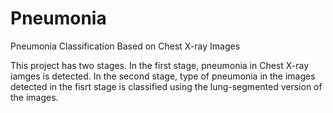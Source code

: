 # Pneumonia
Pneumonia Classification Based on Chest X-ray Images

This project has two stages. In the first stage, pneumonia in Chest X-ray iamges is detected. In the second stage, type of pneumonia in the images detected in the fisrt stage is classified using the lung-segmented version of the images.
